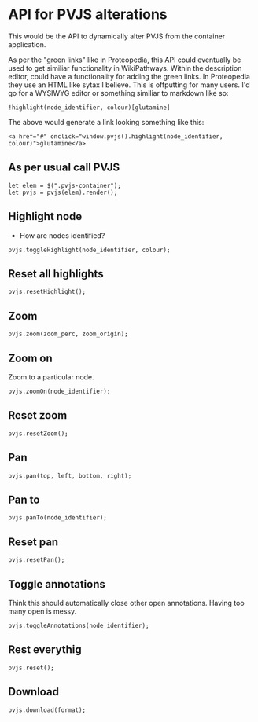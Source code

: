 # API for PVJS alterations
This would be the API to dynamically alter PVJS from the container application.

As per the "green links" like in Proteopedia, this API could eventually be used to get similiar functionality in WikiPathways. Within the description editor, could have a functionality for adding the green links. In Proteopedia they use an HTML like sytax I believe. This is offputting for many users. I'd go for a WYSIWYG editor or something similiar to markdown like so:

```
!highlight(node_identifier, colour)[glutamine]
```

The above would generate a link looking something like this:
```
<a href="#" onclick="window.pvjs().highlight(node_identifier, colour)">glutamine</a>
```

## As per usual call PVJS
```
let elem = $(".pvjs-container");
let pvjs = pvjs(elem).render();
```

## Highlight node
- How are nodes identified?

```
pvjs.toggleHighlight(node_identifier, colour);
```

## Reset all highlights
```
pvjs.resetHighlight();
```

## Zoom

```
pvjs.zoom(zoom_perc, zoom_origin);
```

## Zoom on
Zoom to a particular node.
```
pvjs.zoomOn(node_identifier);
```

## Reset zoom
```
pvjs.resetZoom();
```

## Pan

```
pvjs.pan(top, left, bottom, right);
```

## Pan to
```
pvjs.panTo(node_identifier);
```

## Reset pan
```
pvjs.resetPan();
```

## Toggle annotations
Think this should automatically close other open annotations. Having too many open is messy.

```
pvjs.toggleAnnotations(node_identifier);
```

## Rest everythig
```
pvjs.reset();
```



## Download
```
pvjs.download(format);
```
